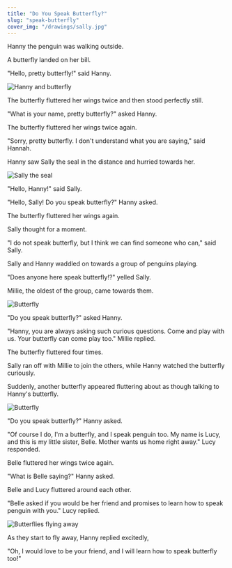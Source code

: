 ```yaml
---
title: "Do You Speak Butterfly?"
slug: "speak-butterfly"
cover_img: "/drawings/sally.jpg"
---
```


Hanny the penguin was walking outside.

A butterfly landed on her bill.

"Hello, pretty butterfly!" said Hanny.

![Hanny and butterfly](/drawings/hanny_butterfly.jpg)

The butterfly fluttered her wings twice and then stood perfectly still.

"What is your name, pretty butterfly?" asked Hanny.

The butterfly fluttered her wings twice again.

"Sorry, pretty butterfly. I don't understand what you are saying," said Hannah.

Hanny saw Sally the seal in the distance and hurried towards her.

![Sally the seal](/drawings/sally.jpg)

"Hello, Hanny!" said Sally.

"Hello, Sally! Do you speak butterfly?" Hanny asked.

The butterfly fluttered her wings again.

Sally thought for a moment.

"I do not speak butterfly, but I think we can find someone who can," said Sally.

Sally and Hanny waddled on towards a group of penguins playing.

"Does anyone here speak butterfly!?" yelled Sally.

Millie, the oldest of the group, came towards them.

![Butterfly](/drawings/hanny_millie_sally.jpg)

"Do you speak butterfly?" asked Hanny.

"Hanny, you are always asking such curious questions. Come and play with us. Your butterfly can come play too." Millie replied.

The butterfly fluttered four times.

Sally ran off with Millie to join the others, while Hanny watched the butterfly curiously.

Suddenly, another butterfly appeared fluttering about as though talking to
Hanny's butterfly.

![Butterfly](/drawings/butterfly.jpg)

"Do you speak butterfly?" Hanny asked.

"Of course I do, I'm a butterfly, and I speak penguin too.
My name is Lucy, and this is my little sister, Belle. Mother wants us home right away." Lucy responded.

Belle fluttered her wings twice again.

"What is Belle saying?" Hanny asked.

Belle and Lucy fluttered around each other.

"Belle asked if you would be her friend and promises to learn
how to speak penguin with you." Lucy replied.

![Butterflies flying away](/drawings/butterflies_leaving.jpg)

As they start to fly away, Hanny replied excitedly,

"Oh, I would love to be your friend, and I will learn how to speak butterfly too!"
